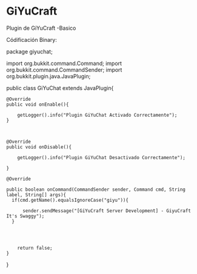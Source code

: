 GiYuCraft
=========

Plugin de GiYuCraft -Basico


Códificación Binary:

package giyuchat;

import org.bukkit.command.Command;
import org.bukkit.command.CommandSender;
import org.bukkit.plugin.java.JavaPlugin;





public class GiYuChat extends JavaPlugin{

    @Override
    public void onEnable(){
        
        getLogger().info("Plugin GiYuChat Activado Correctamente");
    }
    
    
    
    @Override
    public void onDisable(){
        
        getLogger().info("Plugin GiYuChat Desactivado Correctamente");
        
    }
    
    @Override
    
    public boolean onCommand(CommandSender sender, Command cmd, String label, String[] args){
      if(cmd.getName().equalsIgnoreCase("giyu")){
          
          sender.sendMessage("[GiYuCraft Server Development] - GiyuCraft It's Swaggy");
      }
        
        
        
        
        return false;
    }
}
